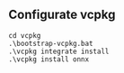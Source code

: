 ## Configurate vcpkg
```
cd vcpkg
.\bootstrap-vcpkg.bat
.\vcpkg integrate install
.\vcpkg install onnx
```